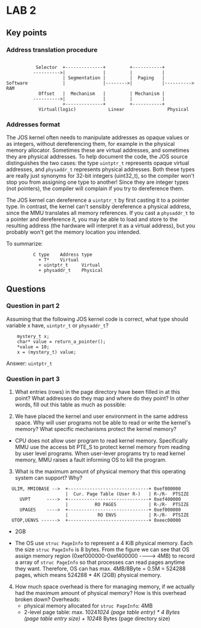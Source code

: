 # LAB 2

## Key points

### Address translation procedure
```

           Selector  +--------------+         +-----------+
          ---------->|              |         |           |
                     | Segmentation |         |  Paging   |
Software             |              |-------->|           |---------->  RAM
            Offset   |  Mechanism   |         | Mechanism |
          ---------->|              |         |           |
                     +--------------+         +-----------+
            Virtual(logic)            Linear                Physical
```

### Addresses format

The JOS kernel often needs to manipulate addresses as opaque values or as integers, without dereferencing them, for example in the physical memory allocator. Sometimes these are virtual addresses, and sometimes they are physical addresses. To help document the code, the JOS source distinguishes the two cases: the type `uintptr_t` represents opaque virtual addresses, and `physaddr_t` represents physical addresses. Both these types are really just synonyms for 32-bit integers (uint32_t), so the compiler won't stop you from assigning one type to another! Since they are integer types (not pointers), the compiler will complain if you try to dereference them.

The JOS kernel can dereference a `uintptr_t` by first casting it to a pointer type. In contrast, the kernel can't sensibly dereference a physical address, since the MMU translates all memory references. If you cast a `physaddr_t` to a pointer and dereference it, you may be able to load and store to the resulting address (the hardware will interpret it as a virtual address), but you probably won't get the memory location you intended.

To summarize:

              C type	Address type
                + T*  	Virtual
                + uintptr_t  	Virtual
                + physaddr_t  	Physical


## Questions

### Question in part 2

Assuming that the following JOS kernel code is correct, what type should variable x have, `uintptr_t` or `physaddr_t`?
```
	mystery_t x;
	char* value = return_a_pointer();
	*value = 10;
	x = (mystery_t) value;

```
Answer: `uintptr_t`


### Question in part 3
1. What entries (rows) in the page directory have been filled in at this point? What addresses do they map and where do they point? In other words, fill out this table as much as possible:



2. We have placed the kernel and user environment in the same address space. Why will user programs not be able to read or write the kernel's memory? What specific mechanisms protect the kernel memory?

+ CPU does not allow user program to read kernel memory. Specifically MMU use the access bit PTE_S to protect kernel memory from reading by user level programs. When user-lever programs try to read kernel memory, MMU raises a fault informing OS to kill the program.

3. What is the maximum amount of physical memory that this operating system can support? Why?
```
  ULIM, MMIOBASE -->  +------------------------------+ 0xef800000
                      |  Cur. Page Table (User R-)   | R-/R-  PTSIZE
     UVPT      ---->  +------------------------------+ 0xef400000
                      |          RO PAGES            | R-/R-  PTSIZE
     UPAGES    ---->  +------------------------------+ 0xef000000
                      |           RO ENVS            | R-/R-  PTSIZE
  UTOP,UENVS ------>  +------------------------------+ 0xeec00000

```
 
+ 2GB

+ The OS use `struc PageInfo` to represent a 4 KiB physical memory. Each the size `struc PageInfo` is 8 bytes. From the figure we can see that OS assign memory region (0xef000000-0xef400000 ----> 4MB) to record a array of `struc PageInfo` so that processes can read pages anytime they want. Therefore, OS can has max. 4MB/8Byte = 0.5M = 524288 pages, which means 524288 * 4K (2GB) physical memory.

4. How much space overhead is there for managing memory, if we actually had the maximum amount of physical memory? How is this overhead broken down?
  Overheads:
    + physical memory allocated for `struc PageInfo`: 4MB
    + 2-level page table: max. 1024*1024 (page table entry) * 4 Bytes (page table entry size) + 1024*8 Bytes (page directory size)